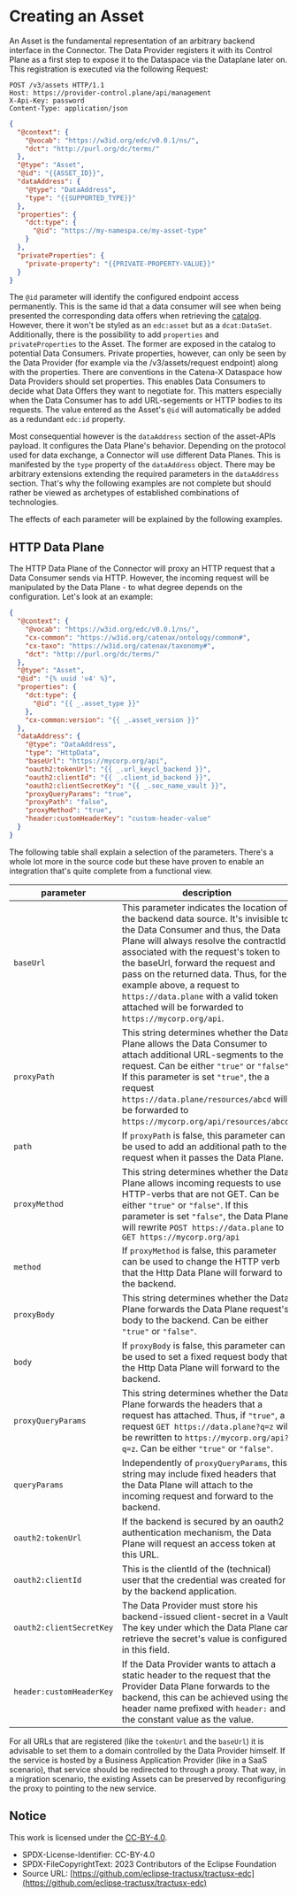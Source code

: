 # Creating an Asset

An Asset is the fundamental representation of an arbitrary backend interface in the Connector. The Data Provider registers it
with its Control Plane as a first step to expose it to the Dataspace via the Dataplane later on. This registration is
executed via the following Request:

```http request
POST /v3/assets HTTP/1.1
Host: https://provider-control.plane/api/management
X-Api-Key: password
Content-Type: application/json
```

```json
{
  "@context": {
    "@vocab": "https://w3id.org/edc/v0.0.1/ns/",
    "dct": "http://purl.org/dc/terms/"
  },
  "@type": "Asset",
  "@id": "{{ASSET_ID}}",
  "dataAddress": {
    "@type": "DataAddress",
    "type": "{{SUPPORTED_TYPE}}"
  },
  "properties": {
    "dct:type": {
      "@id": "https://my-namespa.ce/my-asset-type"
    }
  },
  "privateProperties": {
    "private-property": "{{PRIVATE-PROPERTY-VALUE}}"
  }
}
```

The `@id` parameter will identify the configured endpoint access permanently. This is the same id that a
data consumer will see when being presented the corresponding data offers when retrieving the [catalog](04_catalog.md).
However, there it won't be styled as an `edc:asset` but as a `dcat:DataSet`. Additionally, there is the possibility to
add `properties` and `privateProperties` to the Asset. The former are exposed in the catalog to potential Data
Consumers.
Private properties, however, can only be seen by the Data Provider (for example via the /v3/assets/request endpoint)
along with the properties. There are conventions in the Catena-X Dataspace how Data Providers should set properties.
This enables
Data Consumers to decide what Data Offers they want to negotiate for. This matters especially when the Data Consumer has
to add URL-segements or
HTTP bodies to its requests. The value entered as the Asset's `@id` will automatically be added as a redundant `edc:id`
property.

Most consequential however is the `dataAddress` section of the asset-APIs payload. It configures the Data Plane's
behavior. Depending on the protocol used for data exchange, a Connector will use different Data Planes. This is manifested by
the `type` property of the `dataAddress` object. There
may be arbitrary extensions extending the required parameters in the `dataAddress` section. That's why the following
examples are not complete but should rather be viewed as archetypes of established combinations of technologies.

The effects of each parameter will be explained by the following examples.

## HTTP Data Plane

The HTTP Data Plane of the Connector will proxy an HTTP request that a Data Consumer sends via HTTP. However, the incoming
request will be manipulated by the Data Plane - to what degree depends on the configuration. Let's look at an example:

```json
{
  "@context": {
    "@vocab": "https://w3id.org/edc/v0.0.1/ns/",
    "cx-common": "https://w3id.org/catenax/ontology/common#",
    "cx-taxo": "https://w3id.org/catenax/taxonomy#",
    "dct": "http://purl.org/dc/terms/"
  },
  "@type": "Asset",
  "@id": "{% uuid 'v4' %}",
  "properties": {
    "dct:type": {
      "@id": "{{ _.asset_type }}"
    },
    "cx-common:version": "{{ _.asset_version }}"
  },
  "dataAddress": {
    "@type": "DataAddress",
    "type": "HttpData",
    "baseUrl": "https://mycorp.org/api",
    "oauth2:tokenUrl": "{{ _.url_keycl_backend }}",
    "oauth2:clientId": "{{ _.client_id_backend }}",
    "oauth2:clientSecretKey": "{{ _.sec_name_vault }}",
    "proxyQueryParams": "true",
    "proxyPath": "false",
    "proxyMethod": "true",
    "header:customHeaderKey": "custom-header-value"
  }
}
```

The following table shall explain a selection of the parameters. There's a whole lot more in the source code but these
have proven to enable an integration that's quite complete from a functional view.

| parameter                | description                                                                                                                                                                                                                                                                                                                                                                                                        | mandatory | default |
|--------------------------|--------------------------------------------------------------------------------------------------------------------------------------------------------------------------------------------------------------------------------------------------------------------------------------------------------------------------------------------------------------------------------------------------------------------|-----------|---------|
| `baseUrl`                | This parameter indicates the location of the backend data source. It's invisible to the Data Consumer and thus, the Data Plane will always resolve the contractId associated with the request's token to the baseUrl, forward the request and pass on the returned data. Thus, for the example above, a request to `https://data.plane` with a valid token attached will be forwarded to `https://mycorp.org/api`. | yes       | -       |
| `proxyPath`              | This string determines whether the Data Plane allows the Data Consumer to attach additional URL-segments to the request. Can be either `"true"` or `"false"`. If this parameter is set `"true"`, the a request `https://data.plane/resources/abcd` will be forwarded to `https://mycorp.org/api/resources/abcd`.                                                                                                   | no        | false   |
| `path`                   | If `proxyPath` is false, this parameter can be used to add an additional path to the request when it passes the Data Plane.                                                                                                                                                                                                                                                                                        | no        | null    |
| `proxyMethod`            | This string determines whether the Data Plane allows incoming requests to use HTTP-verbs that are not GET. Can be either `"true"` or `"false"`. If this parameter is set `"false"`, the Data Plane will rewrite `POST https://data.plane` to `GET https://mycorp.org/api`                                                                                                                                          | no        | false   |
| `method`                 | If `proxyMethod` is false, this parameter can be used to change the HTTP verb that the Http Data Plane will forward to the backend.                                                                                                                                                                                                                                                                                | no        | "GET"   |
| `proxyBody`              | This string determines whether the Data Plane forwards the Data Plane request's body to the backend. Can be either `"true"` or `"false"`.                                                                                                                                                                                                                                                                          | no        | false   |
| `body`                   | If `proxyBody` is false, this parameter can be used to set a fixed request body that the Http Data Plane will forward to the backend.                                                                                                                                                                                                                                                                              | no        | null    |
| `proxyQueryParams`       | This string determines whether the Data Plane forwards the headers that a request has attached. Thus, if `"true"`, a request `GET https://data.plane?q=z` will be rewritten to `https://mycorp.org/api?q=z`. Can be either `"true"` or `"false"`.                                                                                                                                                                  | no        | false   |
| `queryParams`            | Independently of `proxyQueryParams`, this string may include fixed headers that the Data Plane will attach to the incoming request and forward to the backend.                                                                                                                                                                                                                                                     | no        | null    |
| `oauth2:tokenUrl`        | If the backend is secured by an oauth2 authentication mechanism, the Data Plane will request an access token at this URL.                                                                                                                                                                                                                                                                                          | no        | null    |
| `oauth2:clientId`        | This is the clientId of the (technical) user that the credential was created for by the backend application.                                                                                                                                                                                                                                                                                                       | no        | null    |
| `oauth2:clientSecretKey` | The Data Provider must store his backend-issued client-secret in a Vault. The key under which the Data Plane can retrieve the secret's value is configured in this field.                                                                                                                                                                                                                                          | no        | null    |
| `header:customHeaderKey` | If the Data Provider wants to attach a static header to the request that the Provider Data Plane forwards to the backend, this can be achieved using the header name prefixed with `header:` and the constant value as the value.                                                                                                                                                                                  | no        | null    |

For all URLs that are registered (like the `tokenUrl` and the `baseUrl`) it is advisable to set them to a domain
controlled by the Data Provider himself. If the service is hosted by a Business Application Provider (like in a SaaS
scenario), that service should be redirected to through a proxy. That way, in a migration scenario, the existing Assets
can be preserved by reconfiguring the proxy to pointing to the new service.

## Notice

This work is licensed under the [CC-BY-4.0](https://creativecommons.org/licenses/by/4.0/legalcode).

- SPDX-License-Identifier: CC-BY-4.0
- SPDX-FileCopyrightText: 2023 Contributors of the Eclipse Foundation
- Source URL: [https://github.com/eclipse-tractusx/tractusx-edc](https://github.com/eclipse-tractusx/tractusx-edc)